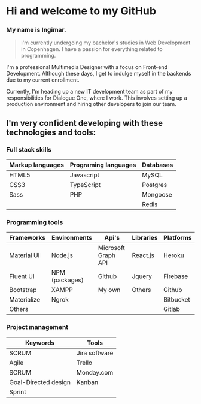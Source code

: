 # Hi and welcome to my GitHub 

### My name is Ingimar. 

> I'm currently undergoing my bachelor's studies in Web Development in Copenhagen. I have a passion for everything related to programming.

I'm a professional Multimedia Designer with a focus on Front-end Development. Although these days, I get to indulge myself in the backends due to my current enrollment.

Currently, I'm heading up a new IT development team as part of my responsibilities for Dialogue One, where I work. This involves setting up a production environment and hiring other developers to join our team.

## I'm very confident developing with these technologies and tools:

### Full stack skills

| Markup languages  | Programing languages  | Databases     |
| -------------     | -------------         | ------------- |
| HTML5             | Javascript            | MySQL         |
| CSS3              | TypeScript            | Postgres      |
| Sass              | PHP                   |  Mongoose     |
|                   |                       | Redis         |

### Programming tools

| Frameworks    | Environments    | Api's                 | Libraries     | Platforms        |
| ------------- | -------------   | -------------         |-------------  | -------------    | 
| Material UI   | Node.js         | Microsoft Graph API   |React.js       | Heroku           |
| Fluent UI     | NPM (packages)  | Github                |Jquery         | Firebase         |
| Bootstrap     | XAMPP           | My own                |Others         | Github           |
| Materialize   | Ngrok           |                       |               | Bitbucket        |
| Others        |                 |                       |               | Gitlab           |

### Project management
| Keywords      | Tools         |
| ------------- | ------------- |
| SCRUM | Jira software | 
| Agile | Trello        |
| SCRUM | Monday.com |
| Goal-Directed design | Kanban |
| Sprint | |

